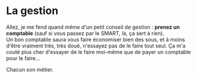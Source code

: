 # La gestion

Allez, je me fend quand même d'un petit conseil de gestion : **prenez un comptable** (sauf si vous passez par le SMART, là, ça sert à rien).  
Un bon comptable saura vous faire économiser bien des sous, et à moins d'être vraiment très, très doué, n'essayez pas de le faire tout seul. Ça m'a couté plus cher d'essayer de le faire moi-même que de payer un comptable pour le faire...

Chacun son métier.
